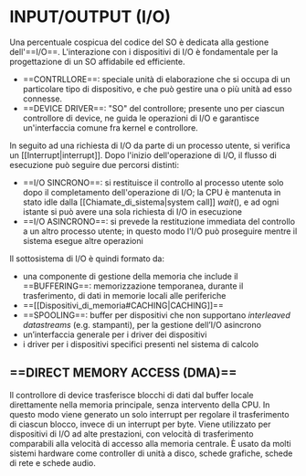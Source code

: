 # INPUT/OUTPUT (I/O)
Una percentuale cospicua del codice del SO è dedicata alla gestione dell'==I/O==. L'interazione con i dispositivi di I/O è fondamentale per la progettazione di un SO affidabile ed efficiente.
- ==CONTRLLORE==: speciale unità di elaborazione che si occupa di un particolare tipo di dispositivo, e che può gestire una o più unità ad esso connesse.
- ==DEVICE DRIVER==: "SO" del controllore; presente uno per ciascun controllore di device, ne guida le operazioni di I/O e garantisce un'interfaccia comune fra kernel e controllore.

In seguito ad una richiesta di I/O da parte di un processo utente, si verifica un [[Interrupt|interrupt]]. Dopo l'inizio dell'operazione di I/O, il flusso di esecuzione può seguire due percorsi distinti:
- ==I/O SINCRONO==: si restituisce il controllo al processo utente solo dopo il completamento dell'operazione di I/O; la CPU è mantenuta in stato idle dalla [[Chiamate_di_sistema|system call]] $wait()$, e ad ogni istante si può avere una sola richiesta di I/O in esecuzione
- ==I/O ASINCRONO==: si prevede la restituzione immediata del controllo a un altro processo utente; in questo modo l'I/O può proseguire mentre il sistema esegue altre operazioni

Il sottosistema di I/O è quindi formato da:
- una componente di gestione della memoria che include il ==BUFFERING==: memorizzazione temporanea, durante il trasferimento, di dati in memorie locali alle periferiche
- ==[[Dispositivi_di_memoria#CACHING|CACHING]]==
- ==SPOOLING==: buffer per dispositivi che non supportano _interleaved datastreams_ (e.g. stampanti), per la gestione dell’I/O asincrono
- un’interfaccia generale per i driver dei dispositivi
- i driver per i dispositivi specifici presenti nel sistema di calcolo

## ==DIRECT MEMORY ACCESS (DMA)==
Il controllore di device trasferisce blocchi di dati dal buffer locale direttamente nella memoria principale, senza intervento della CPU. In questo modo viene generato un solo interrupt per regolare il trasferimento di ciascun blocco, invece di un interrupt per byte. Viene utilizzato per dispositivi di I/O ad alte prestazioni, con velocità di trasferimento comparabili alla velocità di accesso alla memoria centrale. È usato da molti sistemi hardware come controller di unità a disco, schede grafiche, schede di rete e schede audio.